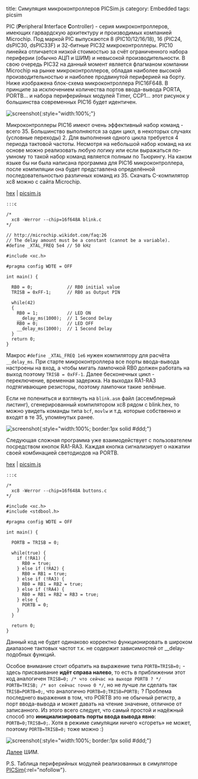 title:  Симуляция микроконтроллеров PICSim.js
category: Embedded 
tags: picsim

PIC (**P**eripheral **I**nterface **C**ontroller) - серия микроконтроллеров, имеющих гарвардскую архитектуру и производимых компанией Microchip. Под маркой PIC выпускаются 8 (PIC10/12/16/18), 16 (PIC24, dsPIC30, dsPIC33F) и 32-битные PIC32 микроконтроллеры. PIC10 линейка отличается низкой стоимостью за счёт ограниченного набора периферии (обычно АЦП и ШИМ) и невысокой производительности. В свою очередь PIC32 на данный момент является флагманом компании Microchip на рынке микроконтроллеров, обладая наиболее высокой производительностью и наиболее продвинутой периферией на борту. Ниже изображена блок-схема микроконтроллера PIC16F648. В принципе за исключением количества портов ввода-вывода PORTA, PORTB... и набора периферийных модулей Timer, CCP1... этот рисунок у большинства современных PIC16 будет идентичен.

![screenshot]({attach}PIC16F648.svg){:style="width:100%;"}

Микроконтроллеры PIC16 имеют очень эффективный набор команд - всего 35. Большинство выполняются за один цикл, в некоторых случаях (условные переходы) 2. Для выполнения одного цикла требуется 4 периода тактовой частоты. Несмотря на небольшой набор команд на их основе можно реализовать любую логику или если выражаться по-умному то такой набор команд является полным по Тьюрингу. На каком языке бы ни была написана программа для PIC16 микроконтроллера, после компиляции она будет представлена определённой последовательностью различных команд из 35. Скачать C-компилятор xc8 можно c сайта Microchip.

[hex]({attach}blink.hex) | [picsim.js](http://mazko.github.io/picsim.js/91b059197905b07da98f64848ac9d4f1)

    :::c

    /*
      xc8 -Werror --chip=16f648A blink.c
    */

    // http://microchip.wikidot.com/faq:26
    // The delay amount must be a constant (cannot be a variable).
    #define _XTAL_FREQ 5e4 // 50 kHz

    #include <xc.h>

    #pragma config WDTE = OFF

    int main() {

      RB0 = 0;             // RB0 initial value
      TRISB = 0xFF-1;      // RB0 as Output PIN

      while(42)
      {
        RB0 = 1;           // LED ON
        __delay_ms(1000);  // 1 Second Delay
        RB0 = 0;           // LED OFF
        __delay_ms(1000);  // 1 Second Delay
      }
      return 0;
    }

Макрос ```#define _XTAL_FREQ 1e6``` нужен компилятору для расчёта ```__delay_ms```. При старте микроконтроллера все порты ввода-вывода настроены на вход, а чтобы мигать лампочкой RB0 должен работать на выход поэтому ```TRISB = 0xFF-1```. Далее бесконечных цикл - переключение, временная задержка. На выходах RA1-RA3 подтягивающие резисторы, поэтому лампочки такие зелёные.

Если не полениться и взглянуть на ```blink.asm``` файл (ассемблерный листинг), сгенерированный компилятором xc8 рядом с blink.hex, то можно увидеть команды типа ```bcf```, ```movlw``` и т.д. которые собственно и входят в те 35, упомянутых ранее.

[comment]: <> (byzanz-record --x=240 --y=100 -w 950 --delay 5 -d 3 ui.flv)
[comment]: <> (ffmpeg -i ui.flv -pix_fmt rgb24 -r 10 "frames/frame-%05d.png")
[comment]: <> (convert -monitor -limit memory 1024MiB -limit map 2048MiB -layers removeDups -layers Optimize -delay 10 -loop 0 "frames/*.png" ui.gif)

![screenshot]({attach}ui.gif){:style="width:100%; border:1px solid #ddd;"}

Следующая сложная программа уже взаимодействует с пользователем посредством кнопок RA1-RA3. Каждая кнопка сигнализирует о нажатии своей комбинацией светодиодов на PORTB.

[hex]({attach}buttons.hex) | [picsim.js](http://mazko.github.io/picsim.js/651d7b511656cac141c52941dffeb5a3)

    :::c

    /*
      xc8 -Werror --chip=16f648A buttons.c
    */

    #include <xc.h>
    #include <stdbool.h>

    #pragma config WDTE = OFF

    int main() {

      PORTB = TRISB = 0;

      while(true) {
        if (!RA1) {
          RB0 = true;
        } else if (!RA2) {
          RB0 = RB1 = true;
        } else if (!RA3) {
          RB0 = RB1 = RB2 = true;
        } else if (!RA4) {
          RB0 = RB1 = RB2 = RB3 = true;
        } else {
          PORTB = 0;
        }
      }

      return 0;
    }

Данный код не будет одинаково корректно функционировать в широком диапазоне тактовых частот т.к. не содержит зависимостей от __delay-подобных функций.

Особое внимание стоит обратить на выражение типа ```PORTB=TRISB=0;``` - здесь присваивание **идёт справа налево**, то есть в приближении этот код аналогичен ```TRISB=0; /* что сейчас на выходе PORTB ? */ PORTB=TRISB; /* вот сейчас точно 0 */```, но не лучше ли сделать так ```TRISB=PORTB=0;```, что аналогично ```PORTB=0;TRISB=PORTB;``` ? Проблема последнего выражения в том, что PORTB это не обычный регистр, а порт ввода-вывода и может давать на чтение значение, отличное от записанного. Из этого всего следует, что самый простой и надёжный способ это **инициализировать порты ввода вывода явно**: ```PORTB=0;TRISB=0;```. Хотя в режиме симуляции ничего «сгореть» не может, поэтому ```PORTB=TRISB=0;``` тоже можно :)

[comment]: <> (byzanz-record -c --x=240 --y=100 -w 950 --delay 3 -d 15 ui.flv)
[comment]: <> (ffmpeg -i ui.flv -pix_fmt rgb24 -r 10 "frames/frame-%05d.png")
[comment]: <> (convert -monitor -limit memory 1024MiB -limit map 2048MiB -layers removeDups -layers Optimize -delay 10 -loop 0 "frames/*.png" ui.gif)

![screenshot]({attach}ui-b.gif){:style="width:100%; border:1px solid #ddd;"}

[Далее]({filename}../2017-01-14-pwm/2017-01-14-pwm.md) ШИМ.

P.S. Таблица периферийных модулей реализованных в симуляторе [PICSim](https://github.com/lcgamboa/picsim){:rel="nofollow"}.